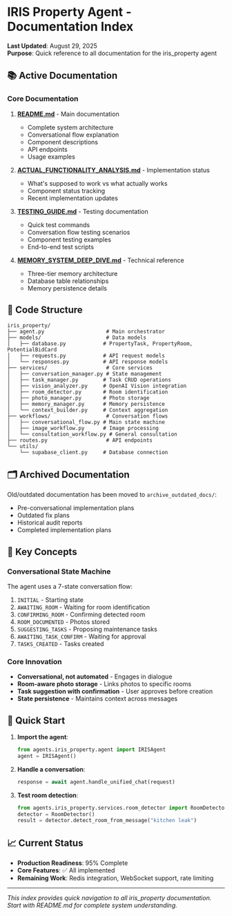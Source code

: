 # IRIS Property Agent - Documentation Index
**Last Updated**: August 29, 2025  
**Purpose**: Quick reference to all documentation for the iris_property agent

## 📚 Active Documentation

### Core Documentation
1. **[README.md](README.md)** - Main documentation
   - Complete system architecture
   - Conversational flow explanation
   - Component descriptions
   - API endpoints
   - Usage examples

2. **[ACTUAL_FUNCTIONALITY_ANALYSIS.md](ACTUAL_FUNCTIONALITY_ANALYSIS.md)** - Implementation status
   - What's supposed to work vs what actually works
   - Component status tracking
   - Recent implementation updates

3. **[TESTING_GUIDE.md](TESTING_GUIDE.md)** - Testing documentation
   - Quick test commands
   - Conversation flow testing scenarios
   - Component testing examples
   - End-to-end test scripts

4. **[MEMORY_SYSTEM_DEEP_DIVE.md](MEMORY_SYSTEM_DEEP_DIVE.md)** - Technical reference
   - Three-tier memory architecture
   - Database table relationships
   - Memory persistence details

## 📁 Code Structure

```
iris_property/
├── agent.py                    # Main orchestrator
├── models/                     # Data models
│   ├── database.py            # PropertyTask, PropertyRoom, PotentialBidCard
│   ├── requests.py            # API request models
│   └── responses.py           # API response models
├── services/                   # Core services
│   ├── conversation_manager.py # State management
│   ├── task_manager.py        # Task CRUD operations
│   ├── vision_analyzer.py     # OpenAI Vision integration
│   ├── room_detector.py       # Room identification
│   ├── photo_manager.py       # Photo storage
│   ├── memory_manager.py      # Memory persistence
│   └── context_builder.py     # Context aggregation
├── workflows/                  # Conversation flows
│   ├── conversational_flow.py # Main state machine
│   ├── image_workflow.py      # Image processing
│   └── consultation_workflow.py # General consultation
├── routes.py                   # API endpoints
└── utils/
    └── supabase_client.py     # Database connection
```

## 🗂️ Archived Documentation

Old/outdated documentation has been moved to `archive_outdated_docs/`:
- Pre-conversational implementation plans
- Outdated fix plans
- Historical audit reports
- Completed implementation plans

## 🔑 Key Concepts

### Conversational State Machine
The agent uses a 7-state conversation flow:
1. `INITIAL` - Starting state
2. `AWAITING_ROOM` - Waiting for room identification
3. `CONFIRMING_ROOM` - Confirming detected room
4. `ROOM_DOCUMENTED` - Photos stored
5. `SUGGESTING_TASKS` - Proposing maintenance tasks
6. `AWAITING_TASK_CONFIRM` - Waiting for approval
7. `TASKS_CREATED` - Tasks created

### Core Innovation
- **Conversational, not automated** - Engages in dialogue
- **Room-aware photo storage** - Links photos to specific rooms
- **Task suggestion with confirmation** - User approves before creation
- **State persistence** - Maintains context across messages

## 🚀 Quick Start

1. **Import the agent**:
   ```python
   from agents.iris_property.agent import IRISAgent
   agent = IRISAgent()
   ```

2. **Handle a conversation**:
   ```python
   response = await agent.handle_unified_chat(request)
   ```

3. **Test room detection**:
   ```python
   from agents.iris_property.services.room_detector import RoomDetector
   detector = RoomDetector()
   result = detector.detect_room_from_message("kitchen leak")
   ```

## 📈 Current Status

- **Production Readiness**: 95% Complete
- **Core Features**: ✅ All implemented
- **Remaining Work**: Redis integration, WebSocket support, rate limiting

---

*This index provides quick navigation to all iris_property documentation. Start with README.md for complete system understanding.*